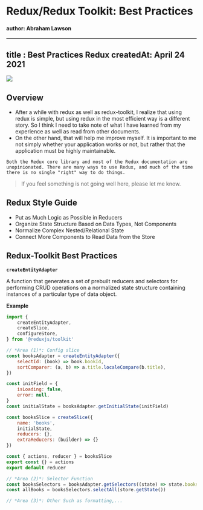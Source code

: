 # Redux/Redux Toolkit: Best Practices
#### author: Abraham Lawson

---
title : Best Practices Redux
createdAt: April 24 2021
---

[![](https://redux.js.org/img/redux-logo-landscape.png)](https://redux.js.org/style-guide/style-guide)

## Overview

* After a while with redux as well as redux-toolkit, I realize that using redux is simple, but using redux in the most efficient way is a different story. So I think I need to take note of what I have learned from my experience as well as read from other documents. 
* On the other hand, that will help me improve myself. It is important to me not simply whether your application works or not, but rather that the application must be highly maintainable.
 
````
Both the Redux core library and most of the Redux documentation are unopinionated. There are many ways to use Redux, and much of the time there is no single "right" way to do things.
````

> If you feel something is not going well here, please let me know.

## Redux Style Guide

- Put as Much Logic as Possible in Reducers
- Organize State Structure Based on Data Types, Not Components
- Normalize Complex Nested/Relational State
- Connect More Components to Read Data from the Store


## Redux-Toolkit Best Practices

**``createEntityAdapter``**

A function that generates a set of prebuilt reducers and selectors for performing CRUD operations on a normalized state structure containing instances of a particular type of data object.

**Example**

````javascript
import {
    createEntityAdapter,
    createSlice,
    configureStore,
} from '@reduxjs/toolkit'

// *Area (1)*: Config slice 
const booksAdapter = createEntityAdapter({
    selectId: (book) => book.bookId,
    sortComparer: (a, b) => a.title.localeCompare(b.title),
})

const initField = {
    isLoading: false,
    error: null,
}
const initialState = booksAdapter.getInitialState(initField)

const booksSlice = createSlice({
    name: 'books',
    initialState,
    reducers: {},
    extraReducers: (builder) => {}
})

const { actions, reducer } = booksSlice
export const {} = actions
export default reducer

// *Area (2)*: Selector Function
const booksSelectors = booksAdapter.getSelectors((state) => state.books)
const allBooks = booksSelectors.selectAll(store.getState())

// *Area (3)*: Other Such as formatting,...

````
